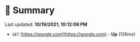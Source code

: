 # 📖 Summary
Last updated: **10/19/2021, 10:12:06 PM**

- `GET` [https://google.com](https://google.com) - **Up** (136ms)

